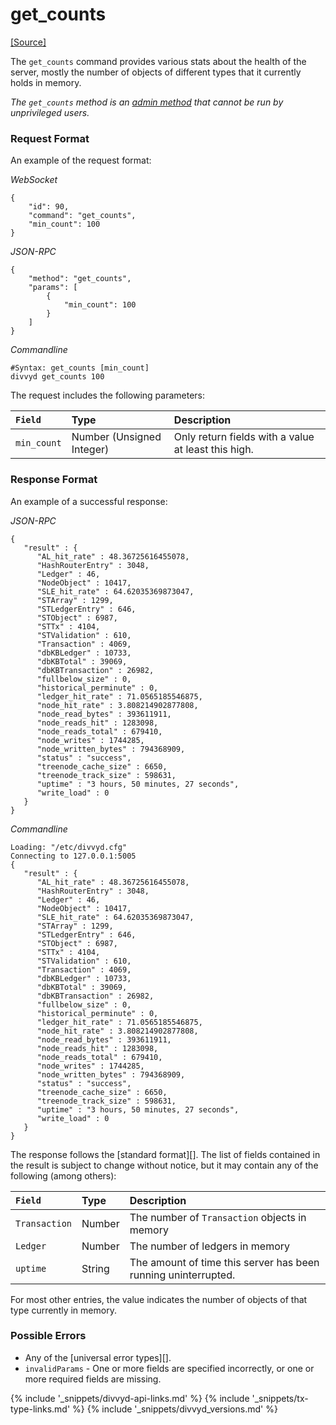 # get_counts
[[Source]<br>](https://github.com/xdv/divvyd/blob/c7118a183a660648aa88a3546a6b2c5bce858440/src/divvy/rpc/handlers/GetCounts.cpp "Source")

The `get_counts` command provides various stats about the health of the server, mostly the number of objects of different types that it currently holds in memory.

_The `get_counts` method is an [admin method](admin-divvyd-methods.html) that cannot be run by unprivileged users._

### Request Format
An example of the request format:

<!-- MULTICODE_BLOCK_START -->

*WebSocket*

```
{
    "id": 90,
    "command": "get_counts",
    "min_count": 100
}
```

*JSON-RPC*

```
{
    "method": "get_counts",
    "params": [
        {
            "min_count": 100
        }
    ]
}
```

*Commandline*

```
#Syntax: get_counts [min_count]
divvyd get_counts 100
```

<!-- MULTICODE_BLOCK_END -->

The request includes the following parameters:

| `Field`     | Type                      | Description                        |
|:------------|:--------------------------|:-----------------------------------|
| `min_count` | Number (Unsigned Integer) | Only return fields with a value at least this high. |

### Response Format

An example of a successful response:

<!-- MULTICODE_BLOCK_START -->

*JSON-RPC*

```
{
   "result" : {
      "AL_hit_rate" : 48.36725616455078,
      "HashRouterEntry" : 3048,
      "Ledger" : 46,
      "NodeObject" : 10417,
      "SLE_hit_rate" : 64.62035369873047,
      "STArray" : 1299,
      "STLedgerEntry" : 646,
      "STObject" : 6987,
      "STTx" : 4104,
      "STValidation" : 610,
      "Transaction" : 4069,
      "dbKBLedger" : 10733,
      "dbKBTotal" : 39069,
      "dbKBTransaction" : 26982,
      "fullbelow_size" : 0,
      "historical_perminute" : 0,
      "ledger_hit_rate" : 71.0565185546875,
      "node_hit_rate" : 3.808214902877808,
      "node_read_bytes" : 393611911,
      "node_reads_hit" : 1283098,
      "node_reads_total" : 679410,
      "node_writes" : 1744285,
      "node_written_bytes" : 794368909,
      "status" : "success",
      "treenode_cache_size" : 6650,
      "treenode_track_size" : 598631,
      "uptime" : "3 hours, 50 minutes, 27 seconds",
      "write_load" : 0
   }
}
```

*Commandline*

```
Loading: "/etc/divvyd.cfg"
Connecting to 127.0.0.1:5005
{
   "result" : {
      "AL_hit_rate" : 48.36725616455078,
      "HashRouterEntry" : 3048,
      "Ledger" : 46,
      "NodeObject" : 10417,
      "SLE_hit_rate" : 64.62035369873047,
      "STArray" : 1299,
      "STLedgerEntry" : 646,
      "STObject" : 6987,
      "STTx" : 4104,
      "STValidation" : 610,
      "Transaction" : 4069,
      "dbKBLedger" : 10733,
      "dbKBTotal" : 39069,
      "dbKBTransaction" : 26982,
      "fullbelow_size" : 0,
      "historical_perminute" : 0,
      "ledger_hit_rate" : 71.0565185546875,
      "node_hit_rate" : 3.808214902877808,
      "node_read_bytes" : 393611911,
      "node_reads_hit" : 1283098,
      "node_reads_total" : 679410,
      "node_writes" : 1744285,
      "node_written_bytes" : 794368909,
      "status" : "success",
      "treenode_cache_size" : 6650,
      "treenode_track_size" : 598631,
      "uptime" : "3 hours, 50 minutes, 27 seconds",
      "write_load" : 0
   }
}
```

<!-- MULTICODE_BLOCK_END -->

The response follows the [standard format][]. The list of fields contained in the result is subject to change without notice, but it may contain any of the following (among others):

| `Field`       | Type   | Description                                         |
|:--------------|:-------|:----------------------------------------------------|
| `Transaction` | Number | The number of `Transaction` objects in memory       |
| `Ledger`      | Number | The number of ledgers in memory                     |
| `uptime`      | String | The amount of time this server has been running uninterrupted. |

For most other entries, the value indicates the number of objects of that type currently in memory.

### Possible Errors

* Any of the [universal error types][].
* `invalidParams` - One or more fields are specified incorrectly, or one or more required fields are missing.

<!--{# common link defs #}-->
{% include '_snippets/divvyd-api-links.md' %}
{% include '_snippets/tx-type-links.md' %}
{% include '_snippets/divvyd_versions.md' %}
